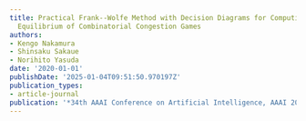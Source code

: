 ```yaml
---
title: Practical Frank--Wolfe Method with Decision Diagrams for Computing Wardrop
  Equilibrium of Combinatorial Congestion Games
authors:
- Kengo Nakamura
- Shinsaku Sakaue
- Norihito Yasuda
date: '2020-01-01'
publishDate: '2025-01-04T09:51:50.970197Z'
publication_types:
- article-journal
publication: '*34th AAAI Conference on Artificial Intelligence, AAAI 2020*'
---
```

